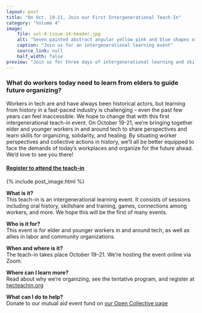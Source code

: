 ```yaml
---
layout: post
title: "On Oct. 19-21, Join our First Intergenerational Teach-In"
category: "Volume 4"
image:
    file: vol-4-issue-14-header.jpg
    alt: "Seven painted abstract angular yellow pink and blue shapes of varying size, converging to the right of the middle of the canvas"
    caption: "Join us for an intergenerational learning event"
    source_link: null
    half_width: false
preview: "Join us for three days of intergenerational learning and skillshare on tech, labor, and organizing"
---
```


### What do workers today need to learn from elders to guide future organizing?

Workers in tech are and have always been historical actors, but learning from history in a fast-paced industry is challenging – even the past few years can feel inaccessible. We hope to change that with this first intergenerational teach-in event. On October 19-21, we’re bringing together elder and younger workers in and around tech to share perspectives and learn skills for organizing, solidarity, and healing. By situating worker perspectives and collective actions in history, we’ll all be better equipped to face the demands of today’s workplaces and organize for the future ahead. We’d love to see you there!

#### [Register to attend the teach-in](https://twcteachin.org)

<!-- DO NOT remove the excerpt tag -->
<!--excerpt-->
<!-- remaining content goes below here -->

<!-- DO NOT remove the header image -->
{% include post_image.html %}


**What is it?**<br>
This teach-in is an intergenerational learning event. It consists of sessions including oral history, skillshare and training, games, connections among workers, and more. We hope this will be the first of many events.

**Who is it for?**<br>
This event is for elder and younger workers in and around tech, as well as allies in labor and community organizations.

**When and where is it?**<br>
The teach-in takes place October 19–21. We’re hosting the event online via Zoom.

**Where can I learn more?**<br>
Read about why we’re organizing, see the tentative program, and register at [twcteachin.org](https://twcteachin.org)

**What can I do to help?**<br>
Donate to our mutual aid event fund on [our Open Collective page](https://opencollective.com/twc-teachin)
